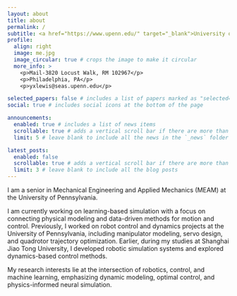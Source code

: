 ```yaml
---
layout: about
title: about
permalink: /
subtitle: <a href="https://www.upenn.edu/" target="_blank">University of Pennsylvania</a>. Senior in MEAM Department.
profile:
  align: right
  image: me.jpg
  image_circular: true # crops the image to make it circular
  more_info: >
    <p>Mail-3820 Locust Walk, RM 102967</p>
    <p>Philadelphia, PA</p>
    <p>yxlewis@seas.upenn.edu</p>

selected_papers: false # includes a list of papers marked as "selected={true}"
social: true # includes social icons at the bottom of the page

announcements:
  enabled: true # includes a list of news items
  scrollable: true # adds a vertical scroll bar if there are more than 3 news items
  limit: 5 # leave blank to include all the news in the `_news` folder

latest_posts:
  enabled: false
  scrollable: true # adds a vertical scroll bar if there are more than 3 new posts items
  limit: 3 # leave blank to include all the blog posts
---
```


I am a senior in Mechanical Engineering and Applied Mechanics (MEAM) at the University of Pennsylvania.  

I am currently working on learning-based simulation with a focus on connecting physical modeling and data-driven methods for motion and control. Previously, I worked on robot control and dynamics projects at the University of Pennsylvania, including manipulator modeling, servo design, and quadrotor trajectory optimization.
Earlier, during my studies at Shanghai Jiao Tong University, I developed robotic simulation systems and explored dynamics-based control methods.

My research interests lie at the intersection of robotics, control, and machine learning, emphasizing dynamic modeling, optimal control, and physics-informed neural simulation.


  
